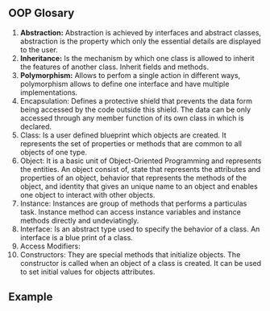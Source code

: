 ## OOP Glosary
1. <b>Abstraction:</b> Abstraction is achieved by interfaces and abstract classes, abstraction is the property which only the essential details are displayed to the user. 
2. <b>Inheritance:</b> Is the mechanism by which one class is allowed to inherit the features of another class. Inherit fields and methods. 
3. <b>Polymorphism:</b> Allows to perfom a single action in different ways, polymorphism allows to define one interface and have multiple implementations. 
4. Encapsulation: Defines a protective shield that prevents the data form being accessed by the code outside this shield. The data can be only accessed through any member function of its own class in which is declared.  
5. Class: Is a user defined blueprint which objects are created. It represents the set of properties or methods that are common to all objects of one type. 
6. Object: It is a basic unit of Object-Oriented Programming and represents the entities. An object consist of, state that represents the attributes and properties of an object, behavior that represents the methods of the object, and identity that gives an unique name to an object and enables one object to interact with other objects. 
7. Instance:  Instances are group of methods that performs a particulas task. Instance method can access instance variables and instance methods directly and undeviatingly. 
8. Interface: Is an abstract type used to specify the behavior of a class. An interface is a blue print of a class.
9. Access Modifiers: 
10. Constructors: They are special methods that initialize objects. The constructor is called when an object of a class is created. It can be used to set initial values for objects attributes. 

## Example
